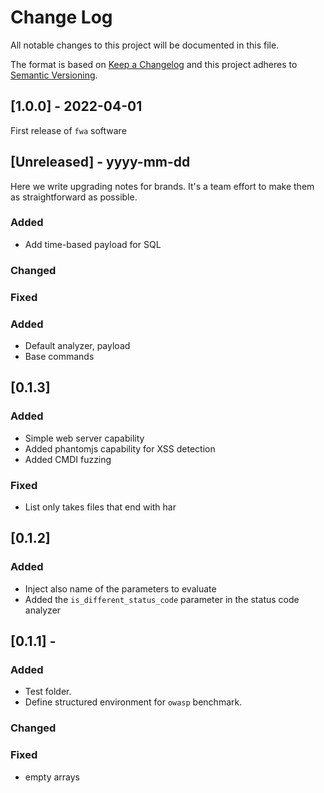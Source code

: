 # Change Log
All notable changes to this project will be documented in this file.
 
The format is based on [Keep a Changelog](http://keepachangelog.com/)
and this project adheres to [Semantic Versioning](http://semver.org/).

## [1.0.0] - 2022-04-01
First release of `fwa` software
 
## [Unreleased] - yyyy-mm-dd
 
Here we write upgrading notes for brands. It's a team effort to make them as
straightforward as possible.
 
### Added
* Add time-based payload for SQL
 
### Changed
 
### Fixed
 
 
### Added 
* Default analyzer, payload
* Base commands
## [0.1.3]
### Added 
* Simple web server capability
* Added phantomjs capability for XSS detection
* Added CMDI fuzzing 

### Fixed 
* List only takes files that end with har

## [0.1.2]
### Added 
* Inject also name of the parameters to evaluate   
* Added the `is_different_status_code` parameter in the status code analyzer


## [0.1.1] - 
### Added 
* Test folder.
* Define structured environment for `owasp` benchmark.
### Changed
### Fixed 
* empty arrays